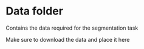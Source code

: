 # Data folder

Contains the data required for the segmentation task

Make sure to download the data and place it here